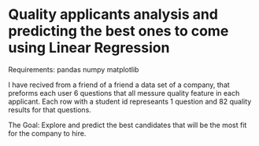 # Quality applicants analysis and predicting the best ones to come using Linear Regression
Requirements:
pandas
numpy
matplotlib


I have recived from a friend of a friend a data set of a company, that preforms each user 6 questions that all messure quality feature in each applicant. 
Each row with a student id represeants 1 question and 82 quality results for that questions.

The Goal:
Explore and predict the best candidates that will be the most fit for the company to hire.
